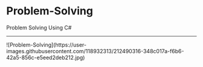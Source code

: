 # Problem-Solving
Problem Solving Using C#
<hr>
![Problem-Solving](https://user-images.githubusercontent.com/118932313/212490316-348c017a-f6b6-42a5-856c-e5eed2deb212.jpg)
